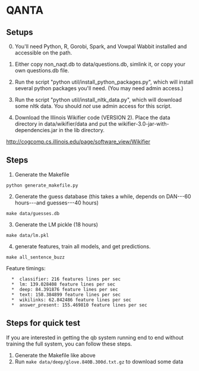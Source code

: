 # QANTA

## Setups
0.  You'll need Python, R, Gorobi, Spark, and Vowpal Wabbit installed and accessible on the
    path.

1. Either copy non_naqt.db to data/questions.db, simlink it, or copy your own questions.db file.

2.  Run the script "python util/install_python_packages.py", which will install
several python packages you'll need.  (You may need admin access.)  

3.  Run the script "python util/install_nltk_data.py", which will download
some nltk data.  You should *not* use admin access for this script.


4. Download the Illinois Wikifier code (VERSION 2).  Place the data directory in
   data/wikifier/data and put the wikifier-3.0-jar-with-dependencies.jar in the lib
   directory.

http://cogcomp.cs.illinois.edu/page/software_view/Wikifier

## Steps
1.  Generate the Makefile

``python generate_makefile.py``

2.  Generate the guess database (this takes a while, depends on DAN---60
hours---and guesses---40 hours)

``make data/guesses.db``

3.  Generate the LM pickle (18 hours)

``make data/lm.pkl``

4. generate features, train all models, and get predictions.

``make all_sentence_buzz``

Feature timings:

      *  classifier: 216 features lines per sec
      *  lm: 139.028408 feature lines per sec
      *  deep: 84.391876 feature lines per sec
      *  text: 158.384899 feature lines per sec
      *  wikilinks: 62.842486 feature lines per sec
      *  answer_present: 155.469810 feature lines per sec

## Steps for quick test
If you are interested in getting the qb system running end to end without training the full system,
you can follow these steps.

1. Generate the Makefile like above
2. Run `make data/deep/glove.840B.300d.txt.gz` to download some data

